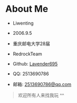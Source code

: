 # About Me

- Liwenting
- 2006.9.5
- 重庆邮电大学28届
- RedrockTeam
- Github: [Lavender695](https://github.com/Lavender695)

- QQ: 2513690786
- 邮箱: 2513690786@qq.com



> 欢迎所有人来找我玩 ^^